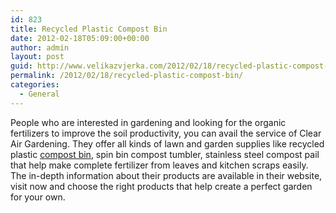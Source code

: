 ```yaml
---
id: 823
title: Recycled Plastic Compost Bin
date: 2012-02-18T05:09:00+00:00
author: admin
layout: post
guid: http://www.velikazvjerka.com/2012/02/18/recycled-plastic-compost-bin/
permalink: /2012/02/18/recycled-plastic-compost-bin/
categories:
  - General
---
```

People who are interested in gardening and looking for the organic fertilizers to improve the soil productivity, you can avail the service of Clear Air Gardening. They offer all kinds of lawn and garden supplies like recycled plastic [compost bin](http://www.cleanairgardening.com/accessories.html), spin bin compost tumbler, stainless steel compost pail that help make complete fertilizer from leaves and kitchen scraps easily. The in-depth information about their products are available in their website, visit now and choose the right products that help create a perfect garden for your own.